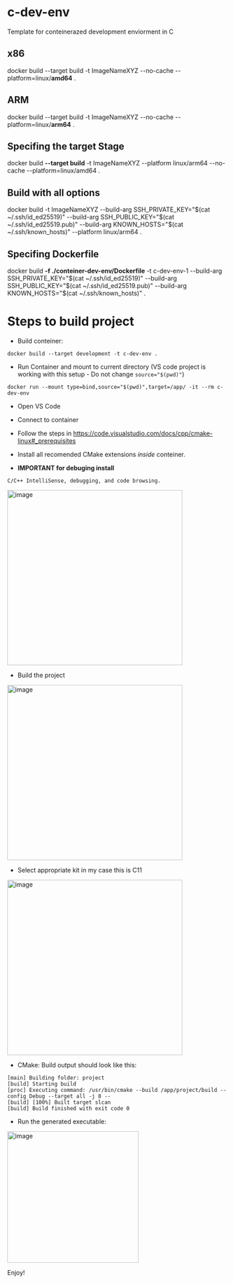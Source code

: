 # c-dev-env
Template for conteinerazed development enviorment in C

## x86 ##

docker build --target build -t ImageNameXYZ --no-cache --platform=linux/**amd64** .

## ARM ##

docker build --target build -t ImageNameXYZ --no-cache --platform=linux/**arm64** .

## Specifing the target **Stage** ##

docker build **--target build** -t ImageNameXYZ  --platform linux/arm64 --no-cache --platform=linux/amd64 .

## Build with all options ##
docker build -t ImageNameXYZ --build-arg SSH_PRIVATE_KEY="$(cat ~/.ssh/id_ed25519)" --build-arg SSH_PUBLIC_KEY="$(cat ~/.ssh/id_ed25519.pub)" --build-arg KNOWN_HOSTS="$(cat ~/.ssh/known_hosts)" --platform linux/arm64 .

## Specifing Dockerfile ##

docker build **-f ./conteiner-dev-env/Dockerfile** -t c-dev-env-1 --build-arg SSH_PRIVATE_KEY="$(cat ~/.ssh/id_ed25519)" --build-arg SSH_PUBLIC_KEY="$(cat ~/.ssh/id_ed25519.pub)" --build-arg KNOWN_HOSTS="$(cat ~/.ssh/known_hosts)"  .

# Steps to build project #

- Build conteiner:

```
docker build --target development -t c-dev-env . 
```

- Run Container and mount to current directory (VS code project is working with this setup - Do not change `source="$(pwd)"`)

`docker run --mount type=bind,source="$(pwd)",target=/app/ -it --rm c-dev-env`

- Open VS Code

- Connect to container

- Follow the steps in https://code.visualstudio.com/docs/cpp/cmake-linux#_prerequisites

- Install all recomended CMake extensions *inside* conteiner.

- **IMPORTANT for debuging install** 

`C/C++ IntelliSense, debugging, and code browsing.`


<img width="400" alt="image" src="https://user-images.githubusercontent.com/10469747/187062877-68d10ce8-9ad4-4263-9035-a440b7fe3878.png">

- Build the project

<img width="400" alt="image" src="https://user-images.githubusercontent.com/10469747/187062339-0fa96c93-9366-4369-96e8-99df197b1bc1.png">


- Select appropriate kit in my case this is C11

<img width="400" alt="image" src="https://user-images.githubusercontent.com/10469747/187062311-7fb4f4b5-5490-4677-a999-16545f8d3d2d.png">

- CMake: Build output should look like this:

```
[main] Building folder: project 
[build] Starting build
[proc] Executing command: /usr/bin/cmake --build /app/project/build --config Debug --target all -j 8 --
[build] [100%] Built target slcan
[build] Build finished with exit code 0
```

- Run the generated executable:

<img width="300" alt="image" src="https://user-images.githubusercontent.com/10469747/187062711-24662234-4a98-442e-99b5-ad08fc4bf3ea.png">


Enjoy!




